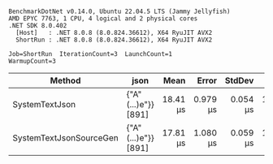 ```

BenchmarkDotNet v0.14.0, Ubuntu 22.04.5 LTS (Jammy Jellyfish)
AMD EPYC 7763, 1 CPU, 4 logical and 2 physical cores
.NET SDK 8.0.402
  [Host]   : .NET 8.0.8 (8.0.824.36612), X64 RyuJIT AVX2
  ShortRun : .NET 8.0.8 (8.0.824.36612), X64 RyuJIT AVX2

Job=ShortRun  IterationCount=3  LaunchCount=1  
WarmupCount=3  

```
| Method                  | json                | Mean     | Error    | StdDev   | Min      | Max      | Gen0   | Allocated |
|------------------------ |-------------------- |---------:|---------:|---------:|---------:|---------:|-------:|----------:|
| SystemTextJson          | {&quot;A&quot;(...)e&quot;}} [891] | 18.41 μs | 0.979 μs | 0.054 μs | 18.38 μs | 18.47 μs | 0.0305 |   3.19 KB |
| SystemTextJsonSourceGen | {&quot;A&quot;(...)e&quot;}} [891] | 17.81 μs | 1.080 μs | 0.059 μs | 17.78 μs | 17.88 μs | 0.0305 |   3.19 KB |
